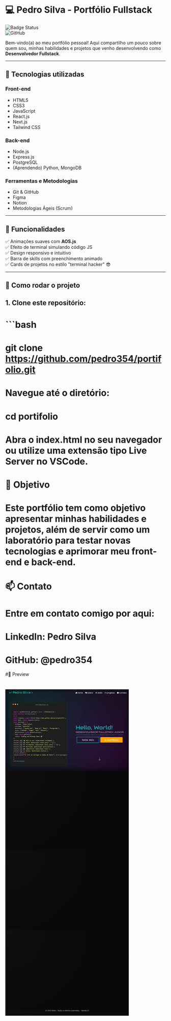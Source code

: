 # 💻 Pedro Silva - Portfólio Fullstack

![Badge Status](https://img.shields.io/badge/Status-Em%20desenvolvimento-green)  
![GitHub](https://img.shields.io/badge/Made%20by-Pedro%20Silva-blue)

Bem-vindo(a) ao meu portfólio pessoal! Aqui compartilho um pouco sobre quem sou, minhas habilidades e projetos que venho desenvolvendo como **Desenvolvedor Fullstack**.

---

## 🚀 Tecnologias utilizadas

### Front-end
- HTML5
- CSS3
- JavaScript
- React.js
- Next.js
- Tailwind CSS

### Back-end
- Node.js
- Express.js
- PostgreSQL
- (Aprendendo) Python, MongoDB

### Ferramentas e Metodologias
- Git & GitHub
- Figma
- Notion
- Metodologias Ágeis (Scrum)

---

## 🌟 Funcionalidades

✅ Animações suaves com **AOS.js**  
✅ Efeito de terminal simulando código JS  
✅ Design responsivo e intuitivo  
✅ Barra de skills com preenchimento animado  
✅ Cards de projetos no estilo "terminal hacker" 😎

---

## 📂 Como rodar o projeto

## 1. Clone este repositório:
#  ```bash
#  git clone https://github.com/pedro354/portifolio.git
# Navegue até o diretório:

#    cd portifolio

#    Abra o index.html no seu navegador ou utilize uma extensão tipo Live Server no VSCode.

# 🎯 Objetivo

# Este portfólio tem como objetivo apresentar minhas habilidades e projetos, além de servir como um laboratório para testar novas tecnologias e aprimorar meu front-end e back-end.
# 📫 Contato

# Entre em contato comigo por aqui:

#    LinkedIn: Pedro Silva

#    GitHub: @pedro354

#📸 Preview

# ![alt text](image.png)

